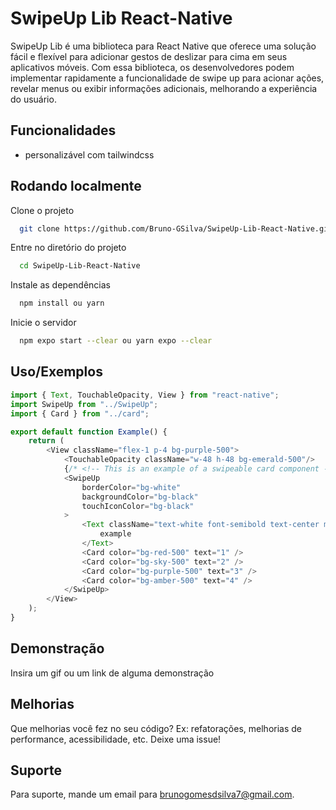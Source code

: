 # SwipeUp Lib React-Native

SwipeUp Lib é uma biblioteca para React Native que oferece uma solução fácil e flexível para adicionar gestos de deslizar para cima em seus aplicativos móveis. Com essa biblioteca, os desenvolvedores podem implementar rapidamente a funcionalidade de swipe up para acionar ações, revelar menus ou exibir informações adicionais, melhorando a experiência do usuário.


## Funcionalidades

- personalizável com tailwindcss
## Rodando localmente

Clone o projeto

```bash
  git clone https://github.com/Bruno-GSilva/SwipeUp-Lib-React-Native.git
```

Entre no diretório do projeto

```bash
  cd SwipeUp-Lib-React-Native
```

Instale as dependências

```bash
  npm install ou yarn
```

Inicie o servidor

```bash
  npm expo start --clear ou yarn expo --clear
```


## Uso/Exemplos

```javascript
import { Text, TouchableOpacity, View } from "react-native";
import SwipeUp from "../SwipeUp";
import { Card } from "../card";

export default function Example() {
    return (
        <View className="flex-1 p-4 bg-purple-500">
            <TouchableOpacity className="w-48 h-48 bg-emerald-500"/>
            {/* <!-- This is an example of a swipeable card component --> */}
            <SwipeUp
                borderColor="bg-white"
                backgroundColor="bg-black"
                touchIconColor="bg-black"
            >
                <Text className="text-white font-semibold text-center my-2 text-2xl">
                    example
                </Text>
                <Card color="bg-red-500" text="1" />
                <Card color="bg-sky-500" text="2" />
                <Card color="bg-purple-500" text="3" />
                <Card color="bg-amber-500" text="4" />
            </SwipeUp>
        </View>
    );
}
```


## Demonstração

Insira um gif ou um link de alguma demonstração


## Melhorias

Que melhorias você fez no seu código? Ex: refatorações, melhorias de performance, acessibilidade, etc. Deixe uma issue!


## Suporte

Para suporte, mande um email para brunogomesdsilva7@gmail.com.

